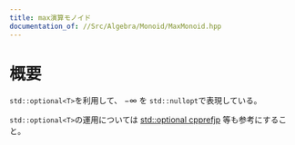 ```yaml
---
title: max演算モノイド
documentation_of: //Src/Algebra/Monoid/MaxMonoid.hpp
---
```


# 概要

`std::optional<T>`を利用して、 $-\infty$ を `std::nullopt`で表現している。

`std::optional<T>`の運用については [std::optional cpprefjp](https://cpprefjp.github.io/reference/optional/optional.html) 等も参考にすること。
